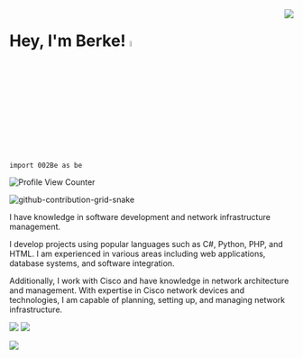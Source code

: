 <img align='right' src="https://github-readme-stats.vercel.app/api?username=002Be&show_icons=true">

# Hey, I'm Berke! <img src="https://media.giphy.com/media/hvRJCLFzcasrR4ia7z/giphy.gif" width="5%">
`import 002Be as be`

![Profile View Counter](https://komarev.com/ghpvc/?username=002Be)

![github-contribution-grid-snake](https://user-images.githubusercontent.com/75903181/183942461-d204c0cc-4b8d-40be-a8a3-22b594582549.svg)

I have knowledge in software development and network infrastructure management.

I develop projects using popular languages such as C#, Python, PHP, and HTML. I am experienced in various areas including web applications, database systems, and software integration.

Additionally, I work with Cisco and have knowledge in network architecture and management. With expertise in Cisco network devices and technologies, I am capable of planning, setting up, and managing network infrastructure.

[![](https://img.shields.io/twitter/follow/#)](https://www.twitter.com/#)
[![](https://img.shields.io/github/followers/#)](https://www.github.com/#)

[![](https://img.shields.io/badge/linkedin-%230077B5.svg?&style=for-the-badge&logo=linkedin&logoColor=white)](https://www.linkedin.com/in/0berke0ozdemir0/)

